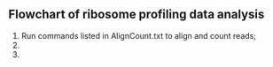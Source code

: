 ## Flowchart of ribosome profiling data analysis

1) Run commands listed in AlignCount.txt to align and count reads; 
2)
3) 
